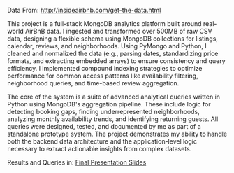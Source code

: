 
Data From: http://insideairbnb.com/get-the-data.html 

This project is a full-stack MongoDB analytics platform built around real-world AirBnB data. I ingested and transformed over 500MB of raw CSV data, designing a flexible schema using MongoDB collections for listings, calendar, reviews, and neighborhoods. Using PyMongo and Python, I cleaned and normalized the data (e.g., parsing dates, standardizing price formats, and extracting embedded arrays) to ensure consistency and query efficiency. I implemented compound indexing strategies to optimize performance for common access patterns like availability filtering, neighborhood queries, and time-based review aggregation.

The core of the system is a suite of advanced analytical queries written in Python using MongoDB's aggregation pipeline. These include logic for detecting booking gaps, finding underrepresented neighborhoods, analyzing monthly availability trends, and identifying returning guests. All queries were designed, tested, and documented by me as part of a standalone prototype system. The project demonstrates my ability to handle both the backend data architecture and the application-level logic necessary to extract actionable insights from complex datasets.

Results and Queries in: 
 [Final Presentation Slides](doc/presentation.pdf)

